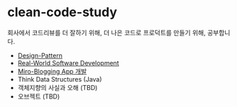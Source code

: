 # clean-code-study

회사에서 코드리뷰를 더 잘하기 위해, 더 나은 코드로 프로덕트를 만들기 위해, 공부합니다.

- [Design-Pattern](https://github.com/ChoiJunsik/clean-code-study/tree/master/design-pattern)
- [Real-World Software Development](https://github.com/ChoiJunsik/clean-code-study/tree/master/real-world-software-development)
- [Miro-Blogging App 개발](https://github.com/ChoiJunsik/micro-blogging)
- Think Data Structures (Java)
- 객체지향의 사실과 오해 (TBD)
- 오브젝트 (TBD)
